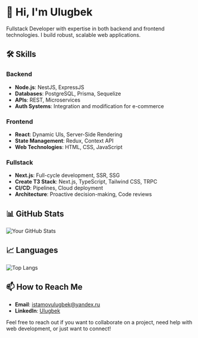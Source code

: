 # 👋 Hi, I'm Ulugbek

Fullstack Developer with expertise in both backend and frontend technologies. I build robust, scalable web applications.

## 🛠️ Skills

### Backend
- **Node.js**: NestJS, ExpressJS
- **Databases**: PostgreSQL, Prisma, Sequelize
- **APIs**: REST, Microservices
- **Auth Systems**: Integration and modification for e-commerce

### Frontend
- **React**: Dynamic UIs, Server-Side Rendering
- **State Management**: Redux, Context API
- **Web Technologies**: HTML, CSS, JavaScript

### Fullstack
- **Next.js**: Full-cycle development, SSR, SSG
- **Create T3 Stack**: Next.js, TypeScript, Tailwind CSS, TRPC
- **CI/CD**: Pipelines, Cloud deployment
- **Architecture**: Proactive decision-making, Code reviews

## 📊 GitHub Stats
![Your GitHub Stats](https://github-readme-stats.vercel.app/api?ulaista=ulaista&show_icons=true&theme=radical)

## 📈 Languages
![Top Langs](https://github-readme-stats.vercel.app/api/top-langs/?ulaista=ulaista&layout=compact&theme=radical)

## 📫 How to Reach Me
- **Email**: [istamovulugbek@yandex.ru](mailto:istamovulugbek@yandex.ru)
- **LinkedIn**: [Ulugbek](https://linkedin.com/in/yourprofile](https://www.linkedin.com/in/ulugbek-istamov/))

Feel free to reach out if you want to collaborate on a project, need help with web development, or just want to connect!
